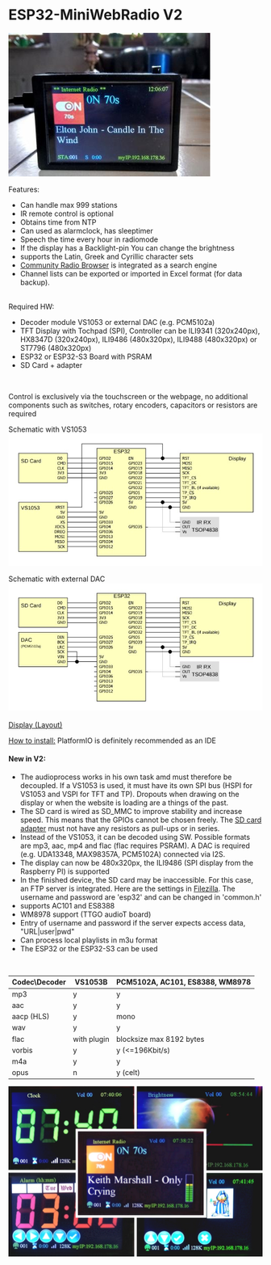 # ESP32-MiniWebRadio V2

![Display](additional_info/MiniWebRadio.jpg)

Features:
<ul>
<li>Can handle max 999 stations</li>
<li>IR remote control is optional</li>
<li>Obtains time from NTP</li>
<li>Can used as alarmclock, has sleeptimer</li>
<li>Speech the time every hour in radiomode</li>
<li>If the display has a Backlight-pin You can change the brightness</li>
<li>supports the Latin, Greek and Cyrillic character sets</li>
<li><a href="https://www.radio-browser.info/">Community Radio Browser</a> is integrated as a search engine</li>
<li>Channel lists can be exported or imported in Excel format (for data backup).</li>
</ul><br>
Required HW:
<ul>
<li>Decoder module VS1053 or external DAC (e.g. PCM5102a)</li>
<li>TFT Display with Tochpad (SPI), Controller can be ILI9341 (320x240px), HX8347D (320x240px), ILI9486 (480x320px), ILI9488 (480x320px) or ST7796 (480x320px)</li>
<li>ESP32 or ESP32-S3 Board with PSRAM</li>
<li>SD Card + adapter</li>
</ul><br>

Control is exclusively via the touchscreen or the webpage, no additional components such as switches, rotary encoders, capacitors or resistors are required

Schematic with VS1053<br>
![Schematic with VS1053](additional_info/MWR_V2_VS1053.jpg)<br>

Schematic with external DAC<br>
![Schematic with external DAC](additional_info/MWR_V2_DAC.jpg)<br>
<br>
<a href="https://github.com/schreibfaul1/ESP32-MiniWebRadio/blob/master/additional_info/MiniWebRadio%20V2%20Layout.pdf">Display (Layout)</a>

<a href="https://github.com/schreibfaul1/ESP32-MiniWebRadio/blob/master/additional_info/How%20to%20install.pdf">How to install:</a>
PlatformIO is definitely recommended as an IDE

#### New in V2:

- The audioprocess works in his own task amd must therefore be decoupled. If a VS1053 is used, it must have its own SPI bus (HSPI for VS1053 and VSPI for TFT and TP). Dropouts when drawing on the display or when the website is loading are a things of the past.
- The SD card is wired as SD_MMC to improve stability and increase speed. This means that the GPIOs cannot be chosen freely. The <a href="https://github.com/schreibfaul1/ESP32-MiniWebRadio/blob/master/additional_info/SD_Card_Adapter_for_SD_MMC_.jpg">SD card adapter</a> must not have any resistors as pull-ups or in series.
- Instead of the VS1053, it can be decoded using SW. Possible formats are mp3, aac, mp4 and flac (flac requires PSRAM). A DAC is required (e.g. UDA13348, MAX98357A, PCM5102A) connected via I2S.
- The display can now be 480x320px, the ILI9486 (SPI display from the Raspberry PI) is supported
- In the finished device, the SD card may be inaccessible. For this case, an FTP server is integrated. Here are the settings in <a href="https://github.com/schreibfaul1/ESP32-MiniWebRadio/blob/master/additional_info/Filezilla.pdf">Filezilla</a>. The username and password are 'esp32' and can be changed in 'common.h'
- supports AC101 and ES8388
- WM8978 support (TTGO audioT board)
- Entry of username and password if the server expects access data, "URL|user|pwd"
- Can process local playlists in m3u format
- The ESP32 or the ESP32-S3 can be used

<br>

Codec\Decoder| VS1053B        | PCM5102A, AC101, ES8388, WM8978 |
|----------|----------|----------|
| mp3 | y| y |
| aac | y | y |
| aacp (HLS) | y  | mono |
| wav | y | y  |
| flac | with plugin | blocksize max 8192 bytes |
| vorbis | y  | y (<=196Kbit/s)  |
| m4a | y  | y |
| opus | n  | y (celt)  |

![MWR](/additional_info/MWR.jpg)<br>
<br>

